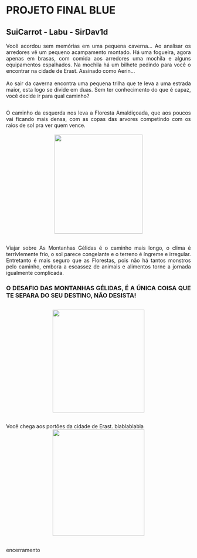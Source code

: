 # PROJETO FINAL BLUE
## SuiCarrot - Labu - SirDav1d

<div align = "justify">
Você acordou sem memórias em uma pequena caverna... Ao analisar os arredores vê um pequeno acampamento montado. Há uma fogueira, agora apenas em brasas, com comida aos arredores uma mochila e alguns equipamentos espalhados. Na mochila há um bilhete pedindo para você o encontrar na cidade de Erast. Assinado como Aerin...<br>
<br>
Ao sair da caverna encontra uma pequena trilha que te leva a uma estrada maior, esta logo se divide em duas. Sem ter conhecimento do que é capaz, você decide ir para qual caminho?
</div>

##

<section align = "justify">
 O caminho da esquerda nos leva a Floresta Amaldiçoada, que aos poucos vai ficando mais densa, com as copas das arvores competindo com os raios de sol pra ver quem vence.<br>
 <br>
<div align = "center">
<img width = "240px" height = "270px" src = "https://i.pinimg.com/564x/e7/84/21/e78421f4c365bcb0f5f51337eeedec3a.jpg">
</div>
</section>

##

<div align = "justify">
Viajar sobre As Montanhas Gélidas é o caminho mais longo, o clima é terrívlemente frio, o sol parece congelante e o terreno é íngreme e irregular.
Entretanto é mais seguro que as Florestas, pois não há tantos monstros pelo caminho, embora a escassez de animais e alimentos torne a jornada igualmente complicada.

  
### O DESAFIO DAS MONTANHAS GÉLIDAS, É A ÚNICA COISA QUE TE SEPARA DO SEU DESTINO, NÃO DESISTA!

##

<div align ="center">
<img width = "250px" height = "280px" src = "https://i.pinimg.com/564x/bc/3e/1e/bc3e1e5867382bbdcaa35c10c7ffbfc3.jpg">
</div>
</section>

##

<section align = "justify">
Você chega aos portões da cidade de Erast. blablablabla
<div align = "center">
<img width = "250px" height = "290px" src = "https://i.pinimg.com/564x/00/59/e7/0059e731bd6cc4e8c4c0d131a2517811.jpg">
</div>
<section>

 ##
 
<div align = "justify">
encerramento
</div>
